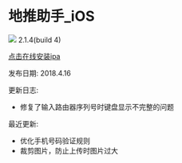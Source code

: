 # 地推助手_iOS

![](https://cnzlh.github.io/ios_57.png)
2.1.4(build 4)

<a href="itms-services://?action=download-manifest&url=https://cnzlh.github.io/manifest.plist">点击在线安装ipa</a>

发布日期: 
2018.4.16

更新日志:
* 修复了输入路由器序列号时键盘显示不完整的问题

最近更新:
* 优化手机号码验证规则
* 裁剪图片，防止上传时图片过大


